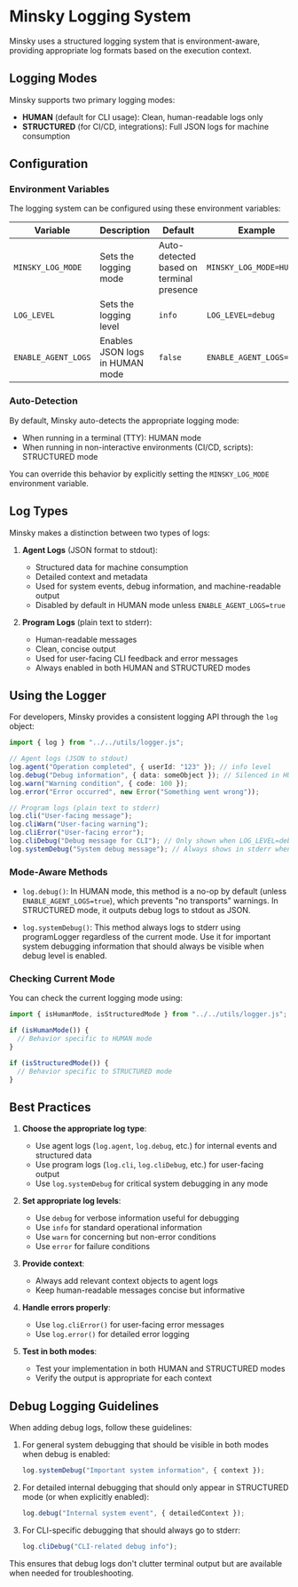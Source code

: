 # Minsky Logging System

Minsky uses a structured logging system that is environment-aware, providing appropriate log formats based on the execution context.

## Logging Modes

Minsky supports two primary logging modes:

- **HUMAN** (default for CLI usage): Clean, human-readable logs only
- **STRUCTURED** (for CI/CD, integrations): Full JSON logs for machine consumption

## Configuration

### Environment Variables

The logging system can be configured using these environment variables:

| Variable            | Description                     | Default                                  | Example                  |
| ------------------- | ------------------------------- | ---------------------------------------- | ------------------------ |
| `MINSKY_LOG_MODE`   | Sets the logging mode           | Auto-detected based on terminal presence | `MINSKY_LOG_MODE=HUMAN`  |
| `LOG_LEVEL`         | Sets the logging level          | `info`                                   | `LOG_LEVEL=debug`        |
| `ENABLE_AGENT_LOGS` | Enables JSON logs in HUMAN mode | `false`                                  | `ENABLE_AGENT_LOGS=true` |

### Auto-Detection

By default, Minsky auto-detects the appropriate logging mode:

- When running in a terminal (TTY): HUMAN mode
- When running in non-interactive environments (CI/CD, scripts): STRUCTURED mode

You can override this behavior by explicitly setting the `MINSKY_LOG_MODE` environment variable.

## Log Types

Minsky makes a distinction between two types of logs:

1. **Agent Logs** (JSON format to stdout):

   - Structured data for machine consumption
   - Detailed context and metadata
   - Used for system events, debug information, and machine-readable output
   - Disabled by default in HUMAN mode unless `ENABLE_AGENT_LOGS=true`

2. **Program Logs** (plain text to stderr):
   - Human-readable messages
   - Clean, concise output
   - Used for user-facing CLI feedback and error messages
   - Always enabled in both HUMAN and STRUCTURED modes

## Using the Logger

For developers, Minsky provides a consistent logging API through the `log` object:

```typescript
import { log } from "../../utils/logger.js";

// Agent logs (JSON to stdout)
log.agent("Operation completed", { userId: "123" }); // info level
log.debug("Debug information", { data: someObject }); // Silenced in HUMAN mode, enabled in STRUCTURED mode
log.warn("Warning condition", { code: 100 });
log.error("Error occurred", new Error("Something went wrong"));

// Program logs (plain text to stderr)
log.cli("User-facing message");
log.cliWarn("User-facing warning");
log.cliError("User-facing error");
log.cliDebug("Debug message for CLI"); // Only shown when LOG_LEVEL=debug
log.systemDebug("System debug message"); // Always shows in stderr when debug level is enabled, regardless of mode
```

### Mode-Aware Methods

- `log.debug()`: In HUMAN mode, this method is a no-op by default (unless `ENABLE_AGENT_LOGS=true`), which prevents "no transports" warnings. In STRUCTURED mode, it outputs debug logs to stdout as JSON.

- `log.systemDebug()`: This method always logs to stderr using programLogger regardless of the current mode. Use it for important system debugging information that should always be visible when debug level is enabled.

### Checking Current Mode

You can check the current logging mode using:

```typescript
import { isHumanMode, isStructuredMode } from "../../utils/logger.js";

if (isHumanMode()) {
  // Behavior specific to HUMAN mode
}

if (isStructuredMode()) {
  // Behavior specific to STRUCTURED mode
}
```

## Best Practices

1. **Choose the appropriate log type**:

   - Use agent logs (`log.agent`, `log.debug`, etc.) for internal events and structured data
   - Use program logs (`log.cli`, `log.cliDebug`, etc.) for user-facing output
   - Use `log.systemDebug` for critical system debugging in any mode

2. **Set appropriate log levels**:

   - Use `debug` for verbose information useful for debugging
   - Use `info` for standard operational information
   - Use `warn` for concerning but non-error conditions
   - Use `error` for failure conditions

3. **Provide context**:

   - Always add relevant context objects to agent logs
   - Keep human-readable messages concise but informative

4. **Handle errors properly**:

   - Use `log.cliError()` for user-facing error messages
   - Use `log.error()` for detailed error logging

5. **Test in both modes**:
   - Test your implementation in both HUMAN and STRUCTURED modes
   - Verify the output is appropriate for each context

## Debug Logging Guidelines

When adding debug logs, follow these guidelines:

1. For general system debugging that should be visible in both modes when debug is enabled:

   ```typescript
   log.systemDebug("Important system information", { context });
   ```

2. For detailed internal debugging that should only appear in STRUCTURED mode (or when explicitly enabled):

   ```typescript
   log.debug("Internal system event", { detailedContext });
   ```

3. For CLI-specific debugging that should always go to stderr:
   ```typescript
   log.cliDebug("CLI-related debug info");
   ```

This ensures that debug logs don't clutter terminal output but are available when needed for troubleshooting.
